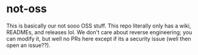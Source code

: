 # not-oss

This is basically our not sooo OSS stuff. This repo literally only has a wiki, READMEs, and releases lol. We don't care about reverse engineering; you can modify it, but well no PRs here except if its a security issue (well then open an issue??).

